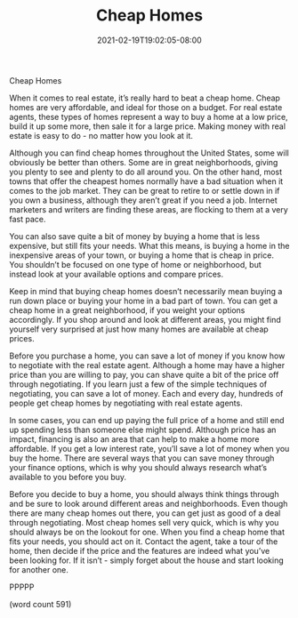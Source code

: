 ﻿---
title: "Cheap Homes"
date: 2021-02-19T19:02:05-08:00
description: "Real Estate Tips for Web Success"
featured_image: "/images/Real Estate.jpg"
tags: ["Real Estate"]
---

Cheap Homes

When it comes to real estate, it’s really hard to beat a cheap home.  Cheap homes are very affordable, and ideal for those on a budget.  For real estate agents, these types of homes represent a way to buy a home at a low price, build it up some more, then sale it for a large price.  Making money with real estate is easy to do - no matter how you look at it.

Although you can find cheap homes throughout the United States, some will obviously be better than others.  Some are in great neighborhoods, giving you plenty to see and plenty to do all around you.  On the other hand, most towns that offer the cheapest homes normally have a bad situation when it comes to the job market.  They can be great to retire to or settle down in if you own a business, although they aren’t great if you need a job.  Internet marketers and writers are finding these areas, are flocking to them at a very fast pace.

You can also save quite a bit of money by buying a home that is less expensive, but still fits your needs.  What this means, is buying a home in the inexpensive areas of your town, or buying a home that is cheap in price.  You shouldn’t be focused on one type of home or neighborhood, but instead look at your available options and compare prices.

Keep in mind that buying cheap homes doesn’t necessarily mean buying a run down place or buying your home in a bad part of town.  You can get a cheap home in a great neighborhood, if you weight your options accordingly.  If you shop around and look at different areas, you might find yourself very surprised at just how many homes are available at cheap prices.

Before you purchase a home, you can save a lot of money if you know how to negotiate with the real estate agent.  Although a home may have a higher price than you are willing to pay, you can shave quite a bit of the price off through negotiating.  If you learn just a few of the simple techniques of negotiating, you can save a lot of money.  Each and every day, hundreds of people get cheap homes by negotiating with real estate agents.

In some cases, you can end up paying the full price of a home and still end up spending less than someone else might spend.  Although price has an impact, financing is also an area that can help to make a home more affordable.  If you get a low interest rate, you’ll save a lot of money when you buy the home.  There are several ways that you can save money through your finance options, which is why you should always research what’s available to you before you buy.

Before you decide to buy a home, you should always think things through and be sure to look around different areas and neighborhoods.  Even though there are many cheap homes out there, you can get just as good of a deal through negotiating.  Most cheap homes sell very quick, which is why you should always be on the lookout for one.  When you find a cheap home that fits your needs, you should act on it.  Contact the agent, take a tour of the home, then decide if the price and the features are indeed what you’ve been looking for.  If it isn’t - simply forget about the house and start looking for another one.

PPPPP

(word count 591)
